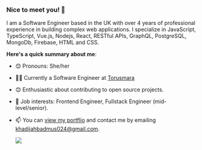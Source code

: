 ### Nice to meet you! 👋

I am a Software Engineer based in the UK with over 4 years of professional experience in building complex web applications. I specialize in JavaScript, TypeScript, Vue.js, Nodejs, React, RESTful APIs, GraphQL, PostgreSQL, MongoDb, Firebase, HTML and CSS.

**Here's a quick summary about me**:

- 😊 Pronouns: She/her
- 👷‍♀️ Currently a Software Engineer at [Torusmara](https://www.torusmara.com/)
- 😊 Enthusiastic about contributing to open source projects.
- 💼 Job interests:  Frontend Engineer, Fullstack Engineer (mid-level/senior).
- 📫 You can [view my portflio](https://damola-badmus-taiwo.vercel.app/) and contact me by emailing khadijahbadmus024@gmail.com.


  **![](https://komarev.com/ghpvc/?username=deejarh&style=plastic)**
